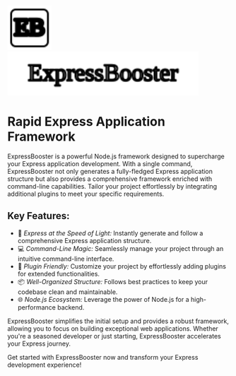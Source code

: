 [app-icon]: resources/icon.svg

[npm-image]: https://img.shields.io/npm/v/superexpress.svg
[npm-url]: https://npmjs.org/package/superexpress

[downloads-image]: https://img.shields.io/npm/dm/superexpress.svg
[downloads-url]: https://npmjs.org/package/superexpress

[github-actions-ci-image]: https://img.shields.io/github/workflow/status/expressjs/generator/ci/master?label=linux
[github-actions-ci-url]: https://github.com/expressjs/generator/actions/workflows/ci.yml

[appveyor-image]: https://img.shields.io/appveyor/ci/dougwilson/generator/master.svg?label=windows
[appveyor-url]: https://ci.appveyor.com/project/dougwilson/generator

[npm-install-size-image]: https://badgen.net/packagephobia/install/superexpress
[npm-install-size-url]: https://packagephobia.com/result?p=superexpress

<center>
<!-- <svg xmlns="http://www.w3.org/2000/svg" width="100" height="100" 
viewBox="0 0 24 24" fill="none" stroke="currentColor" stroke-width="1" stroke-linecap="round" stroke-linejoin="round">
  <rect x="2" y="2" width="20" height="20" rx="2.5" ry="2.5"/>
  <text x="50%" y="50%" font-size="13" text-anchor="middle" dy=".3em" fill="none" stroke-width="2">EB</text>
</svg> -->

<!-- <svg xmlns="http://www.w3.org/2000/svg" width="500" height="100" viewBox="0 0 24 24" fill="none" stroke="currentColor" stroke-width="1" stroke-linecap="round" stroke-linejoin="round">
  <text x="50%" y="50%" font-size="13" text-anchor="middle" dy=".3em" fill="none" stroke-width="1">ExpressBooster</text>
</svg> -->
</center>

  <img src="resources/icon.svg" alt="App Icon" width="100" height="100">
  <img style="filter: white;" src="resources/title.svg" alt="App Icon" height="100">

# Rapid Express Application Framework
<!--
  <div style="width:10%; color:red; background-color:gray;">
    <svg xmlns="http://www.w3.org/2000/svg" width="auto" height="auto" fill="none" stroke="currentColor" stroke-width="1" viewBox="0 0 24 24" stroke-linecap="round" stroke-linejoin="round">
      <rect x="2" y="2" width="20" height="20" rx="2.5" ry="2.5" />
      <text x="50%" y="50%" font-size="13" text-anchor="middle" dy=".3em" fill="none" stroke-width="2">EB</text>
    </svg>
  </div>
  <div style="width:10%; color:red; background-color:gray;">
    <svg xmlns="http://www.w3.org/2000/svg" width="auto" height="auto" fill="none" stroke="currentColor" stroke-width="1" viewBox="0 0 24 24" stroke-linecap="round" stroke-linejoin="round">
      <circle cx="12" cy="12" r="10" />
      <text x="50%" y="50%" font-size="13" text-anchor="middle" dy=".3em" fill="none" stroke-width="2">EB</text>
    </svg>
  </div>
-->

ExpressBooster is a powerful Node.js framework designed to supercharge your Express application development. With a single command, ExpressBooster not only generates a fully-fledged Express application structure but also provides a comprehensive framework enriched with command-line capabilities. Tailor your project effortlessly by integrating additional plugins to meet your specific requirements.

## Key Features:

- 🚀 *Express at the Speed of Light:* Instantly generate and follow a comprehensive Express application structure.
- 💻 *Command-Line Magic:* Seamlessly manage your project through an intuitive command-line interface.
- 🧩 *Plugin Friendly:* Customize your project by effortlessly adding plugins for extended functionalities.
- 📦 *Well-Organized Structure:* Follows best practices to keep your codebase clean and maintainable.
- 🌐 *Node.js Ecosystem:* Leverage the power of Node.js for a high-performance backend.

ExpressBooster simplifies the initial setup and provides a robust framework, allowing you to focus on building exceptional web applications. Whether you're a seasoned developer or just starting, ExpressBooster accelerates your Express journey.

Get started with ExpressBooster now and transform your Express development experience!